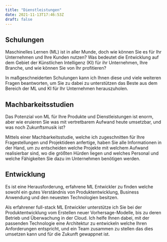 ```yaml
---
title: "Dienstleistungen"
date: 2021-11-13T17:46:53Z
draft: false 
---
```


## Schulungen
Maschinelles Lernen (ML) ist in aller Munde, doch wie können Sie es für Ihr Unternehmen und Ihre Kunden nutzen? Was bedeutet die Entwicklung auf dem Gebiet der Künstlichen Intelligenz (KI) für ihr Unternehmen, Ihre Branche, und wie können Sie von Ihr profitieren?

In maßgeschneiderten Schulungen kann ich Ihnen diese und viele weiteren Fragen beantworten, um Sie zu dabei zu unterstützen das Beste aus dem Bereich der ML und KI für Ihr Unternehmen herauszuholen.

## Machbarkeitsstudien
Das Potenzial von ML für Ihre Produkte und Dienstleistungen ist enorm, aber wie eruieren Sie was mit vertretbarem Aufwand heute umsetzbar, und was noch Zukunftsmusik ist? 

Mittels einer Machbarkeitsstudie, welche ich zugeschnitten für Ihre Fragestellungen und Projektideen anfertige, haben Sie alle Informationen in der Hand, um zu entscheiden welche Projekte mit welchem Aufwand realisierbar sind, wo die größten Hürden liegen und welches Personal und welche Fähigkeiten Sie dazu im Unternehmen benötigen werden.

## Entwicklung
Es ist eine Herausforderung, erfahrene ML Entwickler zu finden welche sowohl ein gutes Verständnis von Produktentwicklung, Business Anwendung und den neuesten Technologien besitzen.

Als erfahrener full-stack ML Entwickler unterstütze ich Sie bei der Produktentwicklung vom Erstellen neuer Vorhersage-Modelle, bis zu deren Betrieb und Überwachung in der Cloud.
Ich helfe Ihnen dabei, mit der passenden Technologie eine Architektur zu entwickeln welche Ihren Anforderungen entspricht, und ein Team zusammen zu stellen das dies umsetzen kann und für die Zukunft gewappnet ist.
